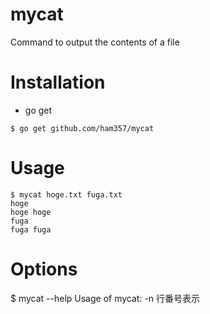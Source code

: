 # mycat
Command to output the contents of a file

# Installation
- go get
```
$ go get github.com/ham357/mycat
```

# Usage
```
$ mycat hoge.txt fuga.txt
hoge
hoge hoge
fuga
fuga fuga
```

# Options
$ mycat --help
Usage of mycat:
  -n	行番号表示